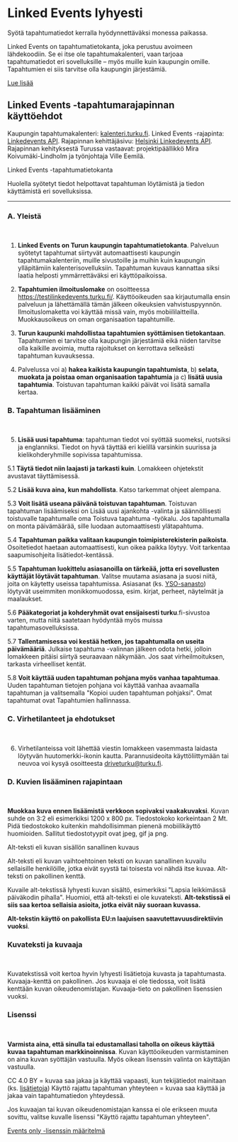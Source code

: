 
# Linked Events lyhyesti

Syötä tapahtumatiedot kerralla hyödynnettäväksi monessa paikassa.

Linked Events on tapahtumatietokanta, joka perustuu avoimeen lähdekoodiin. Se ei itse ole tapahtumakalenteri, vaan tarjoaa tapahtumatiedot eri sovelluksille – myös muille kuin kaupungin omille. Tapahtumien ei siis tarvitse olla kaupungin järjestämiä.

<a class="underline" href="https://www.databusiness.fi/fi/linked-events" rel="external" target="_blank">Lue lisää</a>

## Linked Events -tapahtumarajapinnan käyttöehdot
Kaupungin tapahtumakalenteri: <a class="underline" href="https://kalenteri.turku.fi" rel="external" target="_blank">kalenteri.turku.fi</a>.
Linked Events -rajapinta: <a class="underline" href="https://api.turku.fi/linkedevents/" rel="external" target="_blank">Linkedevents API</a>.
Rajapinnan kehittäjäsivu: <a class="underline" href="https://dev.hel.fi/apis/linkedevents" rel="external" target="_blank">Helsinki Linkedevents API</a>.
Rajapinnan kehityksestä Turussa vastaavat: projektipäällikkö Mira Koivumäki-Lindholm ja työnjohtaja Ville Eemilä.

Linked Events -tapahtumatietokanta

Huolella syötetyt tiedot helpottavat tapahtuman löytämistä ja tiedon käyttämistä eri sovelluksissa.

-----

### A. Yleistä

<br>

1. **Linked Events on Turun kaupungin tapahtumatietokanta**. Palveluun syötetyt tapahtumat siirtyvät automaattisesti kaupungin tapahtumakalenteriin, muille sivustoille ja muihin kuin kaupungin ylläpitämiin kalenterisovelluksiin. Tapahtuman kuvaus kannattaa siksi laatia helposti ymmärrettäväksi eri käyttöpaikoissa.

2. **Tapahtumien ilmoituslomake** on osoitteessa <a class="underline" href="https://testilinkedevents.turku.fi/" rel="external" target="_blank">https://testilinkedevents.turku.fi/</a>. Käyttöoikeuden saa kirjautumalla ensin palveluun ja lähettämällä tämän jälkeen oikeuksien vahvistuspyynnön. Ilmoituslomaketta voi käyttää missä vain, myös mobiililaitteilla. Muokkausoikeus on oman organisaation tapahtumille.

3. **Turun kaupunki mahdollistaa tapahtumien syöttämisen tietokantaan**. Tapahtumien ei tarvitse olla kaupungin järjestämiä eikä niiden tarvitse olla kaikille avoimia, mutta rajoitukset on kerrottava selkeästi tapahtuman kuvauksessa.

4. Palvelussa voi a) **hakea kaikista kaupungin tapahtumista**, b) **selata, muokata ja poistaa oman organisaation tapahtumia** ja c) **lisätä uusia tapahtumia**. Toistuvan tapahtuman kaikki päivät voi lisätä samalla kertaa.

### B. Tapahtuman lisääminen

<br>

5. **Lisää uusi tapahtuma**: tapahtuman tiedot voi syöttää suomeksi, ruotsiksi ja englanniksi. Tiedot on hyvä täyttää eri kielillä varsinkin suurissa ja kielikohderyhmille sopivissa tapahtumissa.

 5.1 **Täytä tiedot niin laajasti ja tarkasti kuin**. Lomakkeen ohjetekstit avustavat täyttämisessä.

 5.2 **Lisää kuva aina, kun mahdollista**. Katso tarkemmat ohjeet alempana.

 5.3 **Voit lisätä useana päivänä toistuvan tapahtuman**. Toistuvan tapahtuman lisäämiseksi on Lisää uusi ajankohta -valinta ja säännöllisesti toistuvalle tapahtumalle oma Toistuva tapahtuma -työkalu. Jos tapahtumalla on monta päivämäärää, sille luodaan automaattisesti ylätapahtuma.

 5.4 **Tapahtuman paikka valitaan kaupungin toimipisterekisterin paikoista**. Osoitetiedot haetaan automaattisesti, kun oikea paikka löytyy. Voit tarkentaa saapumisohjeita lisätiedot-kentässä.

 5.5 **Tapahtuman luokittelu asiasanoilla on tärkeää, jotta eri sovellusten käyttäjät löytävät tapahtuman**. Valitse muutama asiasana ja suosi niitä, joita on käytetty useissa tapahtumissa. Asiasanat (ks. <a class="underline" href="https://finto.fi/yso/fi" rel="external" target="_blank">YSO-sanasto</a>) löytyvät useimmiten monikkomuodossa, esim. kirjat, perheet, näytelmät ja maalaukset.

 5.6 **Pääkategoriat ja kohderyhmät ovat ensijaisesti turku**.fi-sivustoa varten, mutta niitä saatetaan hyödyntää myös muissa tapahtumasovelluksissa.

 5.7 **Tallentamisessa voi kestää hetken, jos tapahtumalla on useita päivämääriä**. Julkaise tapahtuma -valinnan jälkeen odota hetki, jolloin lomakkeen pitäisi siirtyä seuraavaan näkymään. Jos saat virheilmoituksen, tarkasta virheelliset kentät.

 5.8 **Voit käyttää uuden tapahtuman pohjana myös vanhaa tapahtumaa**. Uuden tapahtuman tietojen pohjana voi käyttää vanhaa avaamalla tapahtuman ja valitsemalla "Kopioi uuden tapahtuman pohjaksi". Omat tapahtumat ovat Tapahtumien hallinnassa.

### C. Virhetilanteet ja ehdotukset

<br>

6. Virhetilanteissa voit lähettää viestin lomakkeen vasemmasta laidasta löytyvän huutomerkki-ikonin kautta. Parannusideoita käyttöliittymään tai neuvoa voi kysyä osoitteesta <a class="underline" href="mailto:driveturku@turku.fi" rel="external">driveturku@turku.fi</a>.


### D. Kuvien lisääminen rajapintaan

<br>

**Muokkaa kuva ennen lisäämistä verkkoon sopivaksi vaakakuvaksi**. Kuvan suhde on 3:2 eli esimerkiksi 1200 x 800 px. Tiedostokoko korkeintaan 2 Mt. Pidä tiedostokoko kuitenkin mahdollisimman pienenä mobiilikäyttö huomioiden. Sallitut tiedostotyypit ovat jpeg, gif ja png.

Alt-teksti eli kuvan sisällön sanallinen kuvaus

Alt-teksti eli kuvan vaihtoehtoinen teksti on kuvan sanallinen kuvailu sellaisille henkilöille, jotka eivät syystä tai toisesta voi nähdä itse kuvaa. Alt-teksti on pakollinen kenttä.

Kuvaile alt-tekstissä lyhyesti kuvan sisältö, esimerkiksi "Lapsia leikkimässä päiväkodin pihalla". Huomioi, että alt-teksti ei ole kuvateksti. **Alt-tekstissä ei siis saa kertoa sellaisia asioita, jotka eivät näy suoraan kuvassa.**

**Alt-tekstin käyttö on pakollista EU:n laajuisen saavutettavuusdirektiivin vuoksi**.

### Kuvateksti ja kuvaaja

<br>

Kuvatekstissä voit kertoa hyvin lyhyesti lisätietoja kuvasta ja tapahtumasta. Kuvaaja-kenttä on pakollinen. Jos kuvaaja ei ole tiedossa, voit lisätä kenttään kuvan oikeudenomistajan. Kuvaaja-tieto on pakollinen lisenssien vuoksi.

### Lisenssi

<br>

**Varmista aina, että sinulla tai edustamallasi taholla on oikeus käyttää kuvaa tapahtuman markkinoinnissa**. Kuvan käyttöoikeuden varmistaminen on aina kuvan syöttäjän vastuulla.
Myös oikean lisenssin valinta on käyttäjän vastuulla.

CC 4.0 BY = kuvaa saa jakaa ja käyttää vapaasti, kun tekijätiedot mainitaan (ks. <a class="underline" href="https://creativecommons.org/licenses/by/4.0/" rel="external" target="_blank">lisätietoja</a>)
Käyttö rajattu tapahtuman yhteyteen = kuvaa saa käyttää ja jakaa vain tapahtumatiedon yhteydessä.

Jos kuvaajan tai kuvan oikeudenomistajan kanssa ei ole erikseen muuta sovittu, valitse kuvalle lisenssi "Käyttö rajattu tapahtuman yhteyteen".

<a class="underline" href="https://api.hel.fi/linkedevents/v1/" rel="external" target="_blank">Events only -lisenssin määritelmä</a>

<br>
